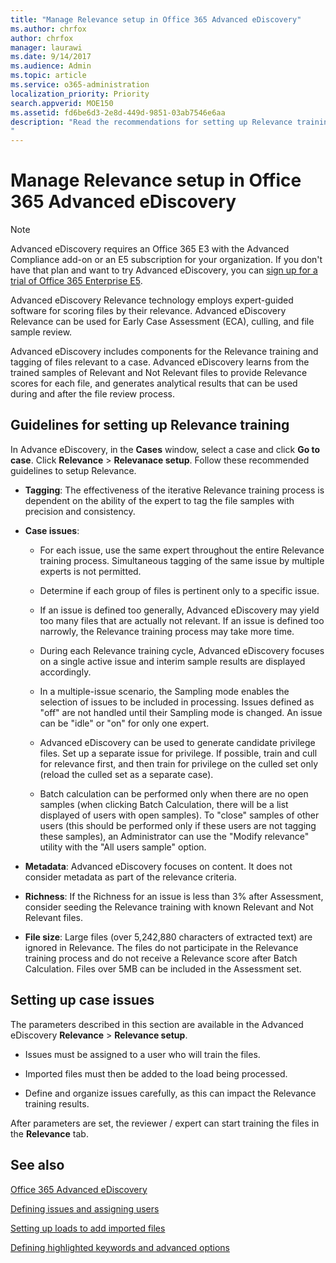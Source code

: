 ```yaml
---
title: "Manage Relevance setup in Office 365 Advanced eDiscovery"
ms.author: chrfox
author: chrfox
manager: laurawi
ms.date: 9/14/2017
ms.audience: Admin
ms.topic: article
ms.service: o365-administration
localization_priority: Priority
search.appverid: MOE150
ms.assetid: fd6be6d3-2e8d-449d-9851-03ab7546e6aa
description: "Read the recommendations for setting up Relevance training in Office 365 Advanced eDiscovery to score files by their relevance and generate analytical results. 
"
---
```


# Manage Relevance setup in Office 365 Advanced eDiscovery

> [!NOTE]
> Advanced eDiscovery requires an Office 365 E3 with the Advanced Compliance add-on or an E5 subscription for your organization. If you don't have that plan and want to try Advanced eDiscovery, you can [sign up for a trial of Office 365 Enterprise E5](https://go.microsoft.com/fwlink/p/?LinkID=698279). 
  
 Advanced eDiscovery Relevance technology employs expert-guided software for scoring files by their relevance. Advanced eDiscovery Relevance can be used for Early Case Assessment (ECA), culling, and file sample review. 
  
 Advanced eDiscovery includes components for the Relevance training and tagging of files relevant to a case. Advanced eDiscovery learns from the trained samples of Relevant and Not Relevant files to provide Relevance scores for each file, and generates analytical results that can be used during and after the file review process. 
  
## Guidelines for setting up Relevance training

 In Advance eDiscovery, in the **Cases** window, select a case and click **Go to case**. Click **Relevance** \> **Relevanace setup**. Follow these recommended guidelines to setup Relevance. 
  
- **Tagging**: The effectiveness of the iterative Relevance training process is dependent on the ability of the expert to tag the file samples with precision and consistency.
    
- **Case issues**: 
    
  - For each issue, use the same expert throughout the entire Relevance training process. Simultaneous tagging of the same issue by multiple experts is not permitted.
    
  - Determine if each group of files is pertinent only to a specific issue. 
    
  - If an issue is defined too generally, Advanced eDiscovery may yield too many files that are actually not relevant. If an issue is defined too narrowly, the Relevance training process may take more time. 
    
  - During each Relevance training cycle, Advanced eDiscovery focuses on a single active issue and interim sample results are displayed accordingly.
    
  - In a multiple-issue scenario, the Sampling mode enables the selection of issues to be included in processing. Issues defined as "off" are not handled until their Sampling mode is changed. An issue can be "idle" or "on" for only one expert.
    
  -  Advanced eDiscovery can be used to generate candidate privilege files. Set up a separate issue for privilege. If possible, train and cull for relevance first, and then train for privilege on the culled set only (reload the culled set as a separate case). 
    
  - Batch calculation can be performed only when there are no open samples (when clicking Batch Calculation, there will be a list displayed of users with open samples). To "close" samples of other users (this should be performed only if these users are not tagging these samples), an Administrator can use the "Modify relevance" utility with the "All users sample" option.
    
- **Metadata**: Advanced eDiscovery focuses on content. It does not consider metadata as part of the relevance criteria. 
    
- **Richness**: If the Richness for an issue is less than 3% after Assessment, consider seeding the Relevance training with known Relevant and Not Relevant files.
    
- **File size**: Large files (over 5,242,880 characters of extracted text) are ignored in Relevance. The files do not participate in the Relevance training process and do not receive a Relevance score after Batch Calculation. Files over 5MB can be included in the Assessment set.
    
## Setting up case issues

The parameters described in this section are available in the Advanced eDiscovery **Relevance** \> **Relevance setup**. 
  
- Issues must be assigned to a user who will train the files.
    
- Imported files must then be added to the load being processed.
    
- Define and organize issues carefully, as this can impact the Relevance training results.
    
After parameters are set, the reviewer / expert can start training the files in the **Relevance** tab. 
  
## See also

[Office 365 Advanced eDiscovery](office-365-advanced-ediscovery.md)
  
[Defining issues and assigning users](define-issues-and-assign-users.md)
  
[Setting up loads to add imported files](set-up-loads-to-add-imported-files.md)
  
[Defining highlighted keywords and advanced options](define-highlighted-keywords-and-advanced-options.md)

